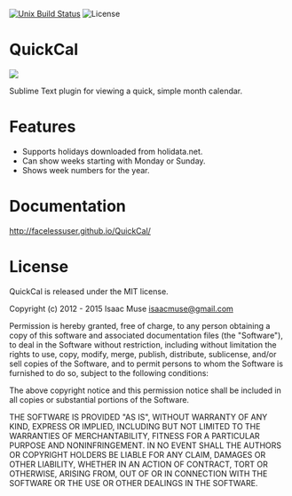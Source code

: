 [![Unix Build Status][travis-image]][travis-link]
![License][license-image]
# QuickCal
<img src="http://dl.dropbox.com/u/342698/QuickCal/Example.png" border="0"/>

Sublime Text plugin for viewing a quick, simple month calendar.

# Features
- Supports holidays downloaded from holidata.net.
- Can show weeks starting with Monday or Sunday.
- Shows week numbers for the year.

# Documentation
http://facelessuser.github.io/QuickCal/

# License
QuickCal is released under the MIT license.

Copyright (c) 2012 - 2015 Isaac Muse <isaacmuse@gmail.com>

Permission is hereby granted, free of charge, to any person obtaining a copy of this software and associated documentation files (the "Software"), to deal in the Software without restriction, including without limitation the rights to use, copy, modify, merge, publish, distribute, sublicense, and/or sell copies of the Software, and to permit persons to whom the Software is furnished to do so, subject to the following conditions:

The above copyright notice and this permission notice shall be included in all copies or substantial portions of the Software.

THE SOFTWARE IS PROVIDED "AS IS", WITHOUT WARRANTY OF ANY KIND, EXPRESS OR IMPLIED, INCLUDING BUT NOT LIMITED TO THE WARRANTIES OF MERCHANTABILITY, FITNESS FOR A PARTICULAR PURPOSE AND NONINFRINGEMENT. IN NO EVENT SHALL THE AUTHORS OR COPYRIGHT HOLDERS BE LIABLE FOR ANY CLAIM, DAMAGES OR OTHER LIABILITY, WHETHER IN AN ACTION OF CONTRACT, TORT OR OTHERWISE, ARISING FROM, OUT OF OR IN CONNECTION WITH THE SOFTWARE OR THE USE OR OTHER DEALINGS IN THE SOFTWARE.

[travis-image]: https://img.shields.io/travis/facelessuser/QuickCal/master.svg
[travis-link]: https://travis-ci.org/facelessuser/QuickCal
[license-image]: https://img.shields.io/badge/license-MIT-blue.svg
